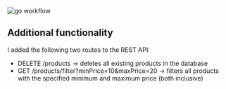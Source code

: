 ![go workflow](https://github.com/Marcel1707/CD_go-mux/blob/main/.github/workflows/go.yml/badge.svg)

## Additional functionality

I added the following two routes to the REST API:

- DELETE /products -> deletes all existing products in the database
- GET /products/filter?minPrice=10&maxPrice=20 -> filters all products with the specified minimum and maximum price (both inclusive)
